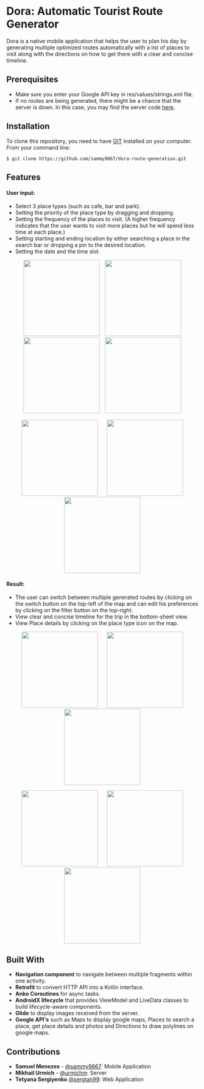 # Dora: Automatic Tourist Route Generator
Dora is a native mobile application that helps the user to plan his day by generating multiple optimized routes automatically with a list of places to visit along with the directions on how to get there with a clear and concise timeline.

## Prerequisites 
* Make sure you enter your Google API key in res/values/strings.xml file.
* If no routes are being generated, there might be a chance that the server is down. In this case, you may find the server code [here](https://github.com/urmichm/route-generation/tree/master/web).

## Installation
To clone this repository, you need to have [GIT](https://git-scm.com) installed on your computer. From your command line:
```
$ git clone https://github.com/sammy9867/dora-route-generation.git
```


## Features
#### User input:
* Select 3 place types (such as cafe, bar and park).
* Setting the priority of the place type by dragging and dropping.
* Setting the frequency of the places to visit. (A higher frequency indicates that the user wants to visit more places but he will spend less time at each place.)
* Setting starting and ending location by either searching a place in the search bar or dropping a pin to the desired location.
* Setting the date and the time slot.

<p align="center">
  <img src="screenshots/MultiSelect1.jpg" width=200 hspace="5" />
  <img src="screenshots/PriorityFreqMob.jpg" width="200" hspace="5" /> 
  <img src="screenshots/SetLoc2.jpg" width="200" hspace="5"/>
  <img src="screenshots/Pin2.jpg" width="200" hspace="5"/>                                                
</p>

<p align="center">
  <img src="screenshots/TimSlot1.jpg" width=200"  hspace="10"/>
  <img src="screenshots/TimSlot2.jpg" width="200" hspace="10" /> 
  <img src="screenshots/TimSlot3.jpg" width="200" hspace="10" />                                            
</p>
                                             

#### Result:
* The user can switch between multiple generated routes by clicking on the switch button on the top-left of the map and can edit his preferences by clicking on the filter button on the top-right.
* View clear and concise timeline for the trip in the bottom-sheet view.
* View Place details by clicking on the place type icon on the map.

<p align="center">
  <img src="screenshots/Algo1.jpg" width=200"  hspace="10"/>
  <img src="screenshots/Algo2.jpg" width="200" hspace="10" /> 
  <img src="screenshots/Algo3.jpg" width="200" hspace="10" />                                            
</p>
                                                          
 <p align="center">
  <img src="screenshots/TimLin1.jpg" width=200"  hspace="10"/>
  <img src="screenshots/TimLin3.jpg" width="200" hspace="10" /> 
  <img src="screenshots/PDetailsMob.jpg" width="200" hspace="10" />                                            
</p>

                                                          

## Built With
* **Navigation component** to navigate between multiple fragments within one activity.
* **Retrofit** to convert HTTP API into a Kotlin interface.
* **Anko Coroutines** for async tasks.
* **AndroidX lifecycle** that provides ViewModel and LiveData classes to build lifecycle-aware
components.
* **Glide** to display images received from the server.
* **Google API's** such as Maps to display google maps, Places to search a place, get place details and  photos and Directions to draw polylines on google maps.

## Contributions
* **Samuel Menezes** -  [@sammy9867](https://github.com/sammy9867): Mobile Application
* **Mikhail Urmich** -  [@urmichm](https://github.com/urmichm): Server
* **Tetyana Sergiyenko** [@sergtan99](https://github.com/sergtan99): Web Application
